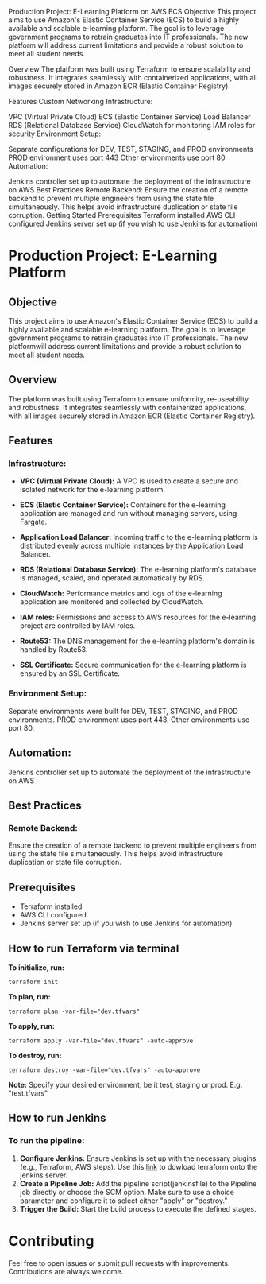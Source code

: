 Production Project: E-Learning Platform on AWS ECS
Objective
This project aims to use Amazon's Elastic Container Service (ECS) to build a highly available and scalable e-learning platform. The goal is to leverage government programs to retrain graduates into IT professionals. The new platform will address current limitations and provide a robust solution to meet all student needs.

Overview
The platform was built using Terraform to ensure scalability and robustness. It integrates seamlessly with containerized applications, with all images securely stored in Amazon ECR (Elastic Container Registry).

Features
Custom Networking Infrastructure:

VPC (Virtual Private Cloud)
ECS (Elastic Container Service)
Load Balancer
RDS (Relational Database Service)
CloudWatch for monitoring
IAM roles for security
Environment Setup:

Separate configurations for DEV, TEST, STAGING, and PROD environments
PROD environment uses port 443
Other environments use port 80
Automation:

Jenkins controller set up to automate the deployment of the infrastructure on AWS
Best Practices
Remote Backend:
Ensure the creation of a remote backend to prevent multiple engineers from using the state file simultaneously. This helps avoid infrastructure duplication or state file corruption.
Getting Started
Prerequisites
Terraform installed
AWS CLI configured
Jenkins server set up (if you wish to use Jenkins for automation)


# Production Project: E-Learning Platform

## Objective
This project aims to use Amazon's Elastic Container Service (ECS) to build a highly available and scalable e-learning platform. The goal is to leverage government programs to retrain graduates into IT professionals. The new platformwill address current limitations and provide a robust solution to meet all student needs.

## Overview
The platform was built using Terraform to ensure uniformity, re-useability and robustness. It integrates seamlessly with containerized applications, with all images securely stored in Amazon ECR (Elastic Container Registry).

## Features
### Infrastructure:
- **VPC (Virtual Private Cloud):** A VPC is used to create a secure and isolated
network for the e-learning platform.

- **ECS (Elastic Container Service):** Containers for the e-learning application
are managed and run without managing servers, using Fargate.

- **Application Load Balancer:** Incoming traffic to the e-learning platform is distributed evenly across multiple instances by the Application Load Balancer.

- **RDS (Relational Database Service):** The e-learning platform's database is managed, scaled, and operated automatically by RDS.

- **CloudWatch:** Performance metrics and logs of the e-learning application are monitored and collected by CloudWatch.

- **IAM roles:** Permissions and access to AWS resources for the e-learning project are controlled by IAM roles.

- **Route53:** The DNS management for the e-learning platform's domain is handled by Route53.

- **SSL Certificate:** Secure communication for the e-learning platform is ensured by an SSL Certificate.


### Environment Setup:
Separate environments were built for DEV, TEST, STAGING, and PROD environments.
PROD environment uses port 443.
Other environments use port 80.

## Automation:
Jenkins controller set up to automate the deployment of the infrastructure on AWS


## Best Practices
### Remote Backend:
Ensure the creation of a remote backend to prevent multiple engineers from using the state file simultaneously. This helps avoid infrastructure duplication or state file corruption.

## Prerequisites
- Terraform installed
- AWS CLI configured
- Jenkins server set up (if you wish to use Jenkins for automation)

## How to run Terraform via terminal
**To initialize, run:**
```
terraform init
```

**To plan, run:**
```
terraform plan -var-file="dev.tfvars" 
```

**To apply, run:**
```
terraform apply -var-file="dev.tfvars" -auto-approve
```

**To destroy, run:** 
```
terraform destroy -var-file="dev.tfvars" -auto-approve
```

**Note:** Specify your desired environment, be it test, staging or prod. E.g. "test.tfvars"


## How to run Jenkins
### To run the pipeline:

1. **Configure Jenkins:** Ensure Jenkins is set up with the necessary plugins (e.g., Terraform, AWS steps). Use this [link](https://developer.hashicorp.com/terraform/install?product_intent=terraform) to dowload terraform onto the jenkins server.
2. **Create a Pipeline Job:** Add the pipeline script(jenkinsfile) to the Pipeline job directly or choose the SCM option. Make sure to use a choice parameter and configure it to select either "apply" or "destroy."
3. **Trigger the Build:** Start the build process to execute the defined stages.


# Contributing
Feel free to open issues or submit pull requests with improvements. Contributions are always welcome.

